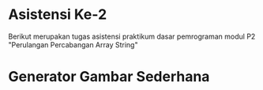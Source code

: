 # Asistensi Ke-2
Berikut merupakan tugas asistensi praktikum dasar pemrograman modul P2 "Perulangan Percabangan Array String"

# Generator Gambar Sederhana
